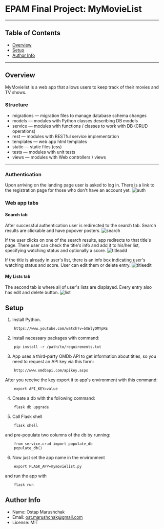 # EPAM Final Project: MyMovieList
---
## Table of Contents
- [Overview](#overview)
- [Setup](#setup)
- [Author Info](#author-info)
---
## Overview
MyMovielist is a web app that allows users to keep track of their movies and TV shows.
### Structure
- migrations — migration files to manage database schema changes
- models — modules with Python classes describing DB models
- service — modules with functions / classes to work with DB (CRUD operations)
- rest — modules with RESTful service implementation
- templates — web app html templates
- static — static files (css)
- tests — modules with unit tests
- views — modules with Web controllers / views
---
### Authentication
Upon arriving on the landing page user is asked to log in. There is a link to the registration page for those who don't have an account yet.
![auth](https://user-images.githubusercontent.com/41839630/150019698-a2bcdbd4-ef56-4203-b009-ec9abe8a38c6.jpg)

### Web app tabs
#### Search tab
After successful authentication user is redirected to the search tab. Search results are clickable and have popover posters.
![search](https://user-images.githubusercontent.com/41839630/149953587-c5162875-24ce-477a-a65d-8caece2daf61.jpg)

If the user clicks on one of the search results, app redirects to that title's page. There user can check the title's info and add it to his/her list, specifying watching status and optionally a score.
![titleadd](https://user-images.githubusercontent.com/41839630/150017115-d7748c0e-1f25-4c36-8f8c-8e6dd35ae391.jpg)

If the title is already in user's list, there is an info box indicating user's watching status and score. User can edit them or delete entry.
![titleedit](https://user-images.githubusercontent.com/41839630/150028944-7d677e95-5aa5-4604-bf55-005161ad3269.jpg)

#### My Lists tab
The second tab is where all of user's lists are displayed. Every entry also has edit and delete button.
![list](https://user-images.githubusercontent.com/41839630/150019408-bdfa28ad-efc2-43b0-8326-68cc8aa2892f.jpg)

## Setup
1) Install Python.
```html
    https://www.youtube.com/watch?v=bXWlyOMYpRE
```
2) Install necessary packages with command:
```html
    pip install -r /path/to/requirements.txt
```
3) App uses a third-party OMDb API to get information about titles, so you need to request an API key via this form:
```html
    http://www.omdbapi.com/apikey.aspx
```
  After you receive the key export it to app's environment with this command:
```html
    export API_KEY=value
```
4) Create a db with the following command:
```html
    flask db upgrade
```
5) Call Flask shell
```html
    flask shell
```
and pre-populate two columns of the db by running:
```html
    from service.crud import populate_db
    populate_db()
```
6) Now just set the app name in the environment
```html
    export FLASK_APP=mymovielist.py
```
and run the app with
```html
    flask run
```

## Author Info
- Name: Ostap Marushchak
- Email: ost.marushchak@gmail.com
- License: MIT
